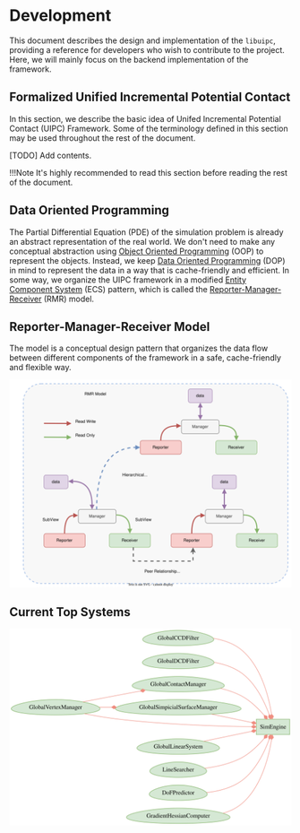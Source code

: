 # Development

This document describes the design and implementation of the `libuipc`, providing a reference for developers who wish to contribute to the project. Here, we will mainly focus on the backend implementation of the framework.

## Formalized Unified Incremental Potential Contact

In this section, we describe the basic idea of Unifed Incremental Potential Contact (UIPC) Framework. Some of the terminology defined in this section may be used throughout the rest of the document.

[TODO] Add contents.

!!!Note
    It's highly recommended to read this section before reading the rest of the document.

## Data Oriented Programming

The Partial Differential Equation (PDE) of the simulation problem is already an abstract representation of the real world. We don't need to make any conceptual abstraction using [Object Oriented Programming](https://en.wikipedia.org/wiki/Object-oriented_programming) (OOP) to represent the objects. Instead, we keep [Data Oriented Programming](https://en.wikipedia.org/wiki/Data-oriented_design) (DOP) in mind to represent the data in a way that is cache-friendly and efficient. In some way, we organize the UIPC framework in a modified [Entity Component System](https://en.wikipedia.org/wiki/Entity_component_system) (ECS) pattern, which is called the [Reporter-Manager-Receiver](#Reporter-Manager-Receiver-Model) (RMR) model.

## Reporter-Manager-Receiver Model

The model is a conceptual design pattern that organizes the data flow between different components of the framework in a safe, cache-friendly and flexible way.

![Reporter-Manager-Receiver Model](./img/RMR.drawio.svg)

## Current Top Systems

![systems](img/top_systems.svg)
